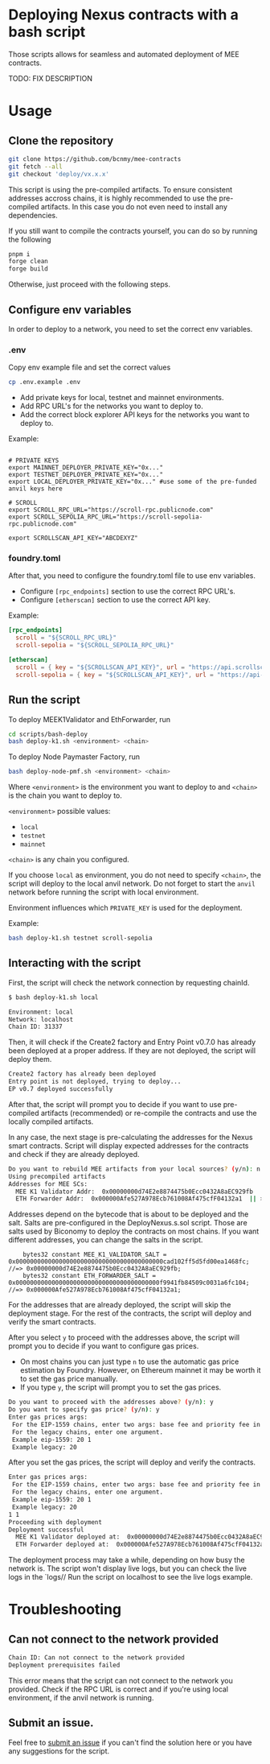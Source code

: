 # Deploying Nexus contracts with a bash script
Those scripts allows for seamless and automated deployment of MEE contracts.


TODO: FIX DESCRIPTION



# Usage

## Clone the repository

```bash
git clone https://github.com/bcnmy/mee-contracts
git fetch --all
git checkout 'deploy/vx.x.x'
```

This script is using the pre-compiled artifacts.
To ensure consistent addresses accross chains, it is highly recommended to use the pre-compiled artifacts.
In this case you do not even need to install any dependencies.

If you still want to compile the contracts yourself, you can do so by running the following 

```bash
pnpm i
forge clean
forge build
```

Otherwise, just proceed with the following steps.

## Configure env variables

In order to deploy to a network, you need to set the correct env variables.

### .env
Copy env example file and set the correct values

```bash
cp .env.example .env
```
- Add private keys for local, testnet and mainnet environments.
- Add RPC URL's for the networks you want to deploy to.
- Add the correct block explorer API keys for the networks you want to deploy to.

Example: 
``` .env

# PRIVATE KEYS
export MAINNET_DEPLOYER_PRIVATE_KEY="0x..."
export TESTNET_DEPLOYER_PRIVATE_KEY="0x..."
export LOCAL_DEPLOYER_PRIVATE_KEY="0x..." #use some of the pre-funded anvil keys here

# SCROLL
export SCROLL_RPC_URL="https://scroll-rpc.publicnode.com"
export SCROLL_SEPOLIA_RPC_URL="https://scroll-sepolia-rpc.publicnode.com"

export SCROLLSCAN_API_KEY="ABCDEXYZ"

```

### foundry.toml

After that, you need to configure the foundry.toml file to use env variables.
- Configure `[rpc_endpoints]` section to use the correct RPC URL's.
- Configure `[etherscan]` section to use the correct API key.

Example:

```toml
[rpc_endpoints]
  scroll = "${SCROLL_RPC_URL}"
  scroll-sepolia = "${SCROLL_SEPOLIA_RPC_URL}"

[etherscan]
  scroll = { key = "${SCROLLSCAN_API_KEY}", url = "https://api.scrollscan.com/api" }
  scroll-sepolia = { key = "${SCROLLSCAN_API_KEY}", url = "https://api-sepolia.scrollscan.com/api" }
```

## Run the script

To deploy MEEK1Validator and EthForwarder, run
```bash
cd scripts/bash-deploy
bash deploy-k1.sh <environment> <chain> 
```

To deploy Node Paymaster Factory, run
```bash
bash deploy-node-pmf.sh <environment> <chain> 
```

Where `<environment>` is the environment you want to deploy to and `<chain>` is the chain you want to deploy to.

`<environment>` possible values:
- `local`
- `testnet`
- `mainnet`

`<chain>` is any chain you configured.

If you choose `local` as environment, you do not need to specify `<chain>`, the script will deploy to the local anvil network. 
Do not forget to start the `anvil` network before running the script with local environment.

Environment influences which `PRIVATE_KEY` is used for the deployment.

Example:
```bash
bash deploy-k1.sh testnet scroll-sepolia
```

## Interacting with the script

First, the script will check the network connection by requesting chainId.

```bash
$ bash deploy-k1.sh local

Environment: local
Network: localhost
Chain ID: 31337
```

Then, it will check if the Create2 factory and Entry Point v0.7.0 has already been deployed at a proper address.
If they are not deployed, the script will deploy them.

```bash
Create2 factory has already been deployed
Entry point is not deployed, trying to deploy...
EP v0.7 deployed successfully
```
After that, the script will prompt you to decide if you want to use pre-compiled artifacts (recommended) or re-compile the contracts and use the locally compiled artifacts.

In any case, the next stage is pre-calculating the addresses for the Nexus smart contracts.
Script will display expected addresses for the contracts and check if they are already deployed.

```bash
Do you want to rebuild MEE artifacts from your local sources? (y/n): n
Using precompiled artifacts
Addresses for MEE SCs:
  MEE K1 Validator Addr:  0x00000000d74E2e8874475b0Ecc0432A8aEC929fb  || >> Code Size:  0
  ETH Forwarder Addr:  0x000000Afe527A978Ecb761008Af475cfF04132a1  || >> Code Size:  0
```

Addresses depend on the bytecode that is about to be deployed and the salt.
Salts are pre-configured in the DeployNexus.s.sol script.
Those are salts used by Biconomy to deploy the contracts on most chains.
If you want different addresses, you can change the salts in the script.

```solidity
    bytes32 constant MEE_K1_VALIDATOR_SALT = 0x00000000000000000000000000000000000000000cad102ff5d5fd00ea1468fc; //=> 0x00000000d74E2e8874475b0Ecc0432A8aEC929fb;
    bytes32 constant ETH_FORWARDER_SALT = 0x0000000000000000000000000000000000000000f9941fb84509c0031a6fc104; //=> 0x000000Afe527A978Ecb761008Af475cfF04132a1; 
```

For the addresses that are already deployed, the script will skip the deployment stage.
For the rest of the contracts, the script will deploy and verify the smart contracts.

After you select `y` to proceed with the addresses above, the script will prompt you to decide if you want to configure gas prices.
- On most chains you can just type `n` to use the automatic gas price estimation by Foundry. However, on Ethereum mainnet it may be worth it to set the gas price manually.
- If you type `y`, the script will prompt you to set the gas prices.

```bash
Do you want to proceed with the addresses above? (y/n): y
Do you want to specify gas price? (y/n): y
Enter gas prices args: 
 For the EIP-1559 chains, enter two args: base fee and priority fee in gwei
 For the legacy chains, enter one argument. 
 Example eip-1559: 20 1 
 Example legacy: 20 

```

After you set the gas prices, the script will deploy and verify the contracts.

```bash
Enter gas prices args: 
 For the EIP-1559 chains, enter two args: base fee and priority fee in gwei
 For the legacy chains, enter one argument. 
 Example eip-1559: 20 1 
 Example legacy: 20 
1 1
Proceeding with deployment 
Deployment successful
  MEE K1 Validator deployed at:  0x00000000d74E2e8874475b0Ecc0432A8aEC929fb
  ETH Forwarder deployed at:  0x000000Afe527A978Ecb761008Af475cfF04132a1  
```

The deployment process may take a while, depending on how busy the network is.
The script won't display live logs, but you can check the live logs in the `logs/<chain>/
Run the script on localhost to see the live logs example.


# Troubleshooting

## Can not connect to the network provided

```bash
Chain ID: Can not connect to the network provided
Deployment prerequisites failed
```

This error means that the script can not connect to the network you provided.
Check if the RPC URL is correct and if you're using local environment, if the anvil network is running.

## Submit an issue.
Feel free to [submit an issue](https://github.com/bcnmy/mee-contracts) if you can't find the solution here or you have any suggestions for the script.
